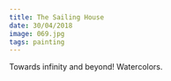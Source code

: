 ```yaml
---
title: The Sailing House
date: 30/04/2018
image: 069.jpg
tags: painting
---
```


Towards infinity and beyond!
Watercolors.
